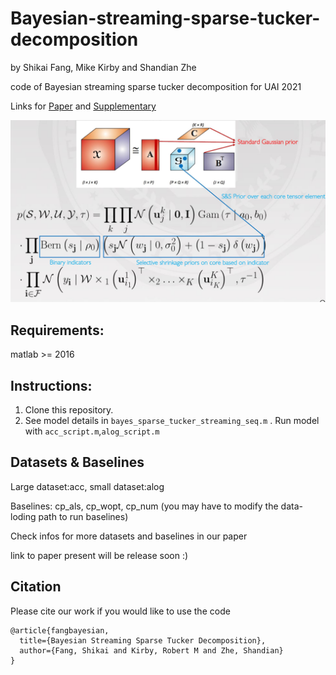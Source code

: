 # Bayesian-streaming-sparse-tucker-decomposition
by Shikai Fang, Mike Kirby and Shandian Zhe


code of Bayesian streaming sparse tucker decomposition for UAI 2021

Links for [Paper](https://github.com/xuangu-fang/Bayesian-streaming-sparse-tucker/blob/main/paper/sparse_tucker.pdf) and [Supplementary](https://github.com/xuangu-fang/Bayesian-streaming-sparse-tucker/blob/main/paper/supplementary.pdf)

![model illustration](./figs/fig1.JPG)


## Requirements:
matlab >= 2016

## Instructions:
1. Clone this repository.
2. See model details in `bayes_sparse_tucker_streaming_seq.m` .  Run model with `acc_script.m`,`alog_script.m`

## Datasets & Baselines
Large dataset:acc, small dataset:alog

Baselines: cp_als, cp_wopt, cp_num (you may have to modify the data-loding path to run baselines)

Check infos for more datasets and baselines in our paper

link to paper present will be release soon :)

## Citation
Please cite our work if you would like to use the code
```
@article{fangbayesian,
  title={Bayesian Streaming Sparse Tucker Decomposition},
  author={Fang, Shikai and Kirby, Robert M and Zhe, Shandian}
}


```
